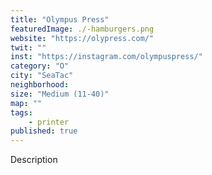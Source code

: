 ```yaml
---
title: "Olympus Press"
featuredImage: ./-hamburgers.png
website: "https://olypress.com/"
twit: ""
inst: "https://instagram.com/olympuspress/"
category: "O"
city: "SeaTac"
neighborhood:
size: "Medium (11-40)"
map: ""
tags:
    - printer
published: true
---
```


Description

